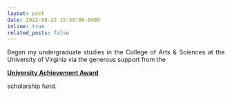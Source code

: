 ```yaml
---
layout: post
date: 2022-08-23 15:59:00-0400
inline: true
related_posts: false
---
```


<p style="text-align: justify;">Began my undergraduate studies in the College of Arts & Sciences at the University of Virginia via the generous support from the <p style="font-weight: bold;"><a href='https://giving.virginia.edu/where-to-give/supporting-students/university-achievement-awards'>University Achievement Award</a></p> scholarship fund.</p>
